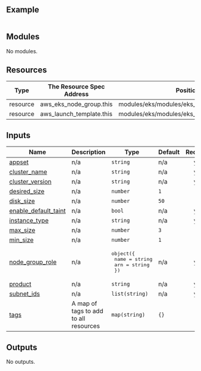 <!-- BEGIN_TF_DOCS -->
## Example

```hcl

```

## Modules

No modules.

## Resources

| Type | The Resource Spec Address | Position |
|------|---------------------------|----------|
| resource | aws_eks_node_group.this | modules/eks/modules/eks_ec2_node/main.tf#58 |
| resource | aws_launch_template.this | modules/eks/modules/eks_ec2_node/main.tf#37 |

## Inputs

| Name | Description | Type | Default | Required |
|------|-------------|------|---------|:--------:|
| <a name="input_appset"></a> [appset](#input\_appset) | n/a | `string` | n/a | yes |
| <a name="input_cluster_name"></a> [cluster\_name](#input\_cluster\_name) | n/a | `string` | n/a | yes |
| <a name="input_cluster_version"></a> [cluster\_version](#input\_cluster\_version) | n/a | `string` | n/a | yes |
| <a name="input_desired_size"></a> [desired\_size](#input\_desired\_size) | n/a | `number` | `1` | no |
| <a name="input_disk_size"></a> [disk\_size](#input\_disk\_size) | n/a | `number` | `50` | no |
| <a name="input_enable_default_taint"></a> [enable\_default\_taint](#input\_enable\_default\_taint) | n/a | `bool` | n/a | yes |
| <a name="input_instance_type"></a> [instance\_type](#input\_instance\_type) | n/a | `string` | n/a | yes |
| <a name="input_max_size"></a> [max\_size](#input\_max\_size) | n/a | `number` | `3` | no |
| <a name="input_min_size"></a> [min\_size](#input\_min\_size) | n/a | `number` | `1` | no |
| <a name="input_node_group_role"></a> [node\_group\_role](#input\_node\_group\_role) | n/a | <pre>object({<br>    name = string<br>    arn  = string<br>  })</pre> | n/a | yes |
| <a name="input_product"></a> [product](#input\_product) | n/a | `string` | n/a | yes |
| <a name="input_subnet_ids"></a> [subnet\_ids](#input\_subnet\_ids) | n/a | `list(string)` | n/a | yes |
| <a name="input_tags"></a> [tags](#input\_tags) | A map of tags to add to all resources | `map(string)` | `{}` | no |

## Outputs

No outputs.
<!-- END_TF_DOCS -->